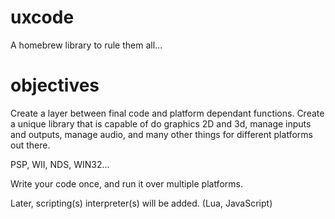 uxcode
======

A homebrew library to rule them all...

objectives
==========

Create a layer between final code and platform dependant functions.
Create a unique library that is capable of do graphics 2D and 3d, 
manage inputs and outputs, manage audio, and many other things for
different platforms out there.

PSP, WII, NDS, WIN32...

Write your code once, and run it over multiple platforms.

Later, scripting(s) interpreter(s) will be added. (Lua, JavaScript)